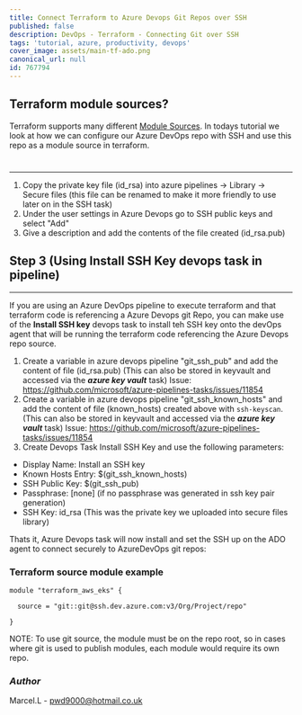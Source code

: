 ```yaml
---
title: Connect Terraform to Azure Devops Git Repos over SSH
published: false
description: DevOps - Terraform - Connecting Git over SSH
tags: 'tutorial, azure, productivity, devops'
cover_image: assets/main-tf-ado.png
canonical_url: null
id: 767794
---
```


## Terraform module sources?

Terraform supports many different [Module Sources](https://www.terraform.io/docs/language/modules/sources.html). In todays tutorial we look at how we can configure our Azure DevOps repo with SSH and use this repo as a module source in terraform.

#

------

1. Copy the private key file (id_rsa) into azure pipelines -> Library -> Secure files
    (this file can be renamed to make it more friendly to use later on in the SSH task)
2. Under the user settings in Azure Devops go to SSH public keys and select "Add"
3. Give a description and add the contents of the file created (id_rsa.pub)

## Step 3 (Using Install SSH Key devops task in pipeline)

------

If you are using an Azure DevOps pipeline to execute terraform and that terraform code is referencing a Azure Devops git Repo, you can make use of the **Install SSH key** devops task to install teh SSH key onto the devOps agent that will be running the terraform code referencing the Azure Devops repo source.

1. Create a variable in azure devops pipeline "git_ssh_pub" and add the content of file (id_rsa.pub)
    (This can also be stored in keyvault and accessed via the **_azure key vault_** task)
    Issue: https://github.com/microsoft/azure-pipelines-tasks/issues/11854
2. Create a variable in azure devops pipeline "git_ssh_known_hosts" and add the content of file (known_hosts) created above with `ssh-keyscan`.
    (This can also be stored in keyvault and accessed via the **_azure key vault_** task)
    Issue: https://github.com/microsoft/azure-pipelines-tasks/issues/11854
3. Create Devops Task Install SSH Key and use the following parameters:

- Display Name: Install an SSH key
- Known Hosts Entry: $(git_ssh_known_hosts)
- SSH Public Key: $(git_ssh_pub)
- Passphrase: [none] (if no passphrase was generated in ssh key pair generation)
- SSH Key: id_rsa (This was the private key we uploaded into secure files library)

Thats it, Azure Devops task will now install and set the SSH up on the ADO agent to connect securely to AzureDevOps git repos:

### Terraform source module example

```hcl
module "terraform_aws_eks" {

  source = "git::git@ssh.dev.azure.com:v3/Org/Project/repo"

}
```

NOTE: To use git source, the module must be on the repo root, so in cases where git is used to publish modules, each module would require its own repo.

### _Author_

Marcel.L - pwd9000@hotmail.co.uk
